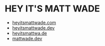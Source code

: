 # HEY IT'S MATT WADE

-   [heyitsmattwade.com](https://heyitsmattwade.com/)
-   [heyitsmattwade.dev](https://heyitsmattwade.dev/)
-   [heyitsmattwa.de](http://heyitsmattwa.de/)
-   [mattwade.dev](https://mattwade.dev/)
